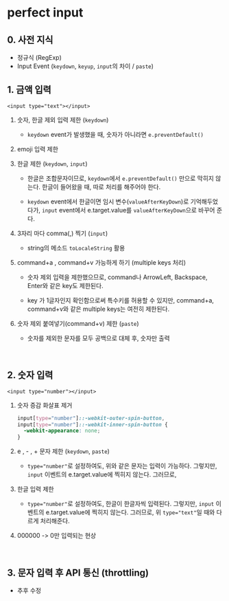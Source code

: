 # perfect input

## 0. 사전 지식

- 정규식 (RegExp)
- Input Event (`keydown`, `keyup`, `input`의 차이 / `paste`)

## 1. 금액 입력

`<input type="text"></input>`

1. 숫자, 한글 제외 입력 제한 (`keydown`)

   - `keydown` event가 발생했을 때, 숫자가 아니라면 `e.preventDefault()`

2. emoji 입력 제한

3. 한글 제한 (`keydown`, `input`)

   - 한글은 조합문자이므로, `keydown`에서 `e.preventDefault()` 만으로 막히지 않는다. 한글이 들어왔을 때, 따로 처리를 해주어야 한다.

   - `keydown` event에서 한글이면 임시 변수(`valueAfterKeyDown`)로 기억해두었다가, `input` event에서 e.target.value를 `valueAfterKeyDown`으로 바꾸어 준다.

4. 3자리 마다 comma(,) 찍기 (`input`)

   - string의 메소드 `toLocaleString` 활용

5. command+a , command+v 가능하게 하기 (multiple keys 처리)

   - 숫자 제외 입력을 제한했으므로, command나 ArrowLeft, Backspace, Enter와 같은 key도 제한된다.

   - key 가 1글자인지 확인함으로써 특수키를 허용할 수 있지만, command+a, command+v와 같은 multiple keys는 여전히 제한된다.

6. 숫자 제외 붙여넣기(command+v) 제한 (`paste`)

   - 숫자를 제외한 문자를 모두 공백으로 대체 후, 숫자만 출력

<br/>

## 2. 숫자 입력

`<input type="number"></input>`

1. 숫자 증감 화살표 제거

   ```css
   input[type="number"]::-webkit-outer-spin-button,
   input[type="number"]::-webkit-inner-spin-button {
     -webkit-appearance: none;
   }
   ```

2. e , - , + 문자 제한 (`keydown`, `paste`)

   - `type="number"`로 설정하여도, 위와 같은 문자는 입력이 가능하다. 그렇지만, `input` 이벤트의 e.target.value에 찍히지 않는다. 그러므로,

3. 한글 입력 제한

   - `type="number"`로 설정하여도, 한글이 한글자씩 입력된다. 그렇지만, `input` 이벤트의 e.target.value에 찍히지 않는다. 그러므로, 위 `type="text"`일 때와 다르게 처리해준다.

4. 000000 -> 0만 입력되는 현상

<br/>

## 3. 문자 입력 후 API 통신 (throttling)

- 추후 수정
